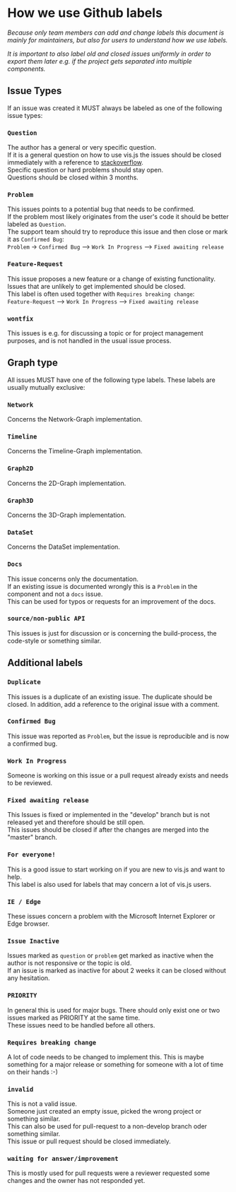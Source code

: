 # How we use Github labels

*Because only team members can add and change labels this document is mainly for maintainers, but also for users to understand how we use labels.*

*It is important to also label old and closed issues uniformly in order to export them later e.g. if the project gets separated into multiple components.*


## Issue Types
If an issue was created it MUST always be labeled as one of the following issue types:

### `Question`
The author has a general or very specific question.<br>
If it is a general question on how to use vis.js the issues should be closed immediately with a reference to [stackoverflow](https://stackoverflow.com/questions/tagged/vis.js).<br>
Specific question or hard problems should stay open.<br>
Questions should be closed within 3 months.

### `Problem`
This issues points to a potential bug that needs to be confirmed.<br>
If the problem most likely originates from the user's code it should be better labeled as `Question`.<br>
The support team should try to reproduce this issue and then close or mark it as `Confirmed Bug`:<br>
`Problem` -> `Confirmed Bug` --> `Work In Progress` --> `Fixed awaiting release`

### `Feature-Request`
This issue proposes a new feature or a change of existing functionality. Issues that are unlikely to get implemented should be closed.<br>
This label is often used together with `Requires breaking change`: <br>
`Feature-Request` --> `Work In Progress` --> `Fixed awaiting release`

### `wontfix`
This issues is e.g. for discussing a topic or for project management purposes, and is not handled in the usual issue process.


## Graph type
All issues MUST have one of the following type labels. These labels are usually mutually exclusive:

### `Network`
Concerns the Network-Graph implementation.

### `Timeline`
Concerns the Timeline-Graph implementation.

### `Graph2D`
Concerns the 2D-Graph implementation.

### `Graph3D`
Concerns the 3D-Graph implementation.

### `DataSet`
Concerns the DataSet implementation.

### `Docs`
This issue concerns only the documentation.<br>
If an existing issue is documented wrongly this is a `Problem` in the component and not a `docs` issue.<br>
This can be used for typos or requests for an improvement of the docs.

### `source/non-public API`
This issues is just for discussion or is concerning the build-process, the code-style or something similar.


## Additional labels

### `Duplicate`
This issues is a duplicate of an existing issue. The duplicate should be closed. In addition, add a reference to the original issue with a comment.

### `Confirmed Bug`
This issue was reported as `Problem`, but the issue is reproducible and is now a confirmed bug.

### `Work In Progress`
Someone is working on this issue or a pull request already exists and needs to be reviewed.<br>

### `Fixed awaiting release`
This Issues is fixed or implemented in the "develop" branch but is not released yet and therefore should be still open.<br>
This issues should be closed if after the changes are merged into the "master" branch.

### `For everyone!`
This is a good issue to start working on if you are new to vis.js and want to help.<br>
This label is also used for labels that may concern a lot of vis.js users.

### `IE / Edge`
These issues concern a problem with the Microsoft Internet Explorer or Edge browser.<br>

### `Issue Inactive`
Issues marked as `question` or `problem` get marked as inactive when the author is not responsive or the topic is old.<br>
If an issue is marked as inactive for about 2 weeks it can be closed without any hesitation.

### `PRIORITY`
In general this is used for major bugs. There should only exist one or two issues marked as PRIORITY at the same time.<br>
These issues need to be handled before all others.

### `Requires breaking change`
A lot of code needs to be changed to implement this. This is maybe something for a major release or something for someone with a lot of time on their hands :-)

### `invalid`
This is not a valid issue.<br>
Someone just created an empty issue, picked the wrong project or something similar.<br>
This can also be used for pull-request to a non-develop branch oder something similar.<br>
This issue or pull request should be closed immediately.

### `waiting for answer/improvement`
This is mostly used for pull requests were a reviewer requested some changes and the owner has not responded yet.
